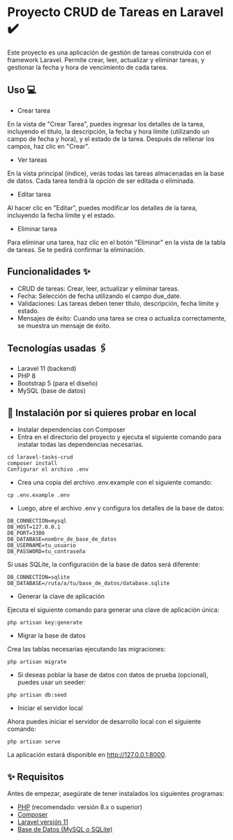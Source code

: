 # Proyecto CRUD de Tareas en Laravel ✔️

Este proyecto es una aplicación de gestión de tareas construida con el framework Laravel. Permite crear, leer, actualizar y eliminar tareas, y gestionar la fecha y hora de vencimiento de cada tarea.

## Uso 💻
- Crear tarea

En la vista de "Crear Tarea", puedes ingresar los detalles de la tarea, incluyendo el título, la descripción, la fecha y hora límite (utilizando un campo de fecha y hora), y el estado de la tarea. Después de rellenar los campos, haz clic en "Crear".

- Ver tareas

En la vista principal (índice), verás todas las tareas almacenadas en la base de datos. Cada tarea tendrá la opción de ser editada o eliminada.

- Editar tarea

Al hacer clic en "Editar", puedes modificar los detalles de la tarea, incluyendo la fecha límite y el estado.

- Eliminar tarea

Para eliminar una tarea, haz clic en el botón "Eliminar" en la vista de la tabla de tareas. Se te pedirá confirmar la eliminación.

## Funcionalidades ✨

- CRUD de tareas: Crear, leer, actualizar y eliminar tareas.
- Fecha: Selección de fecha utilizando el campo due_date.
- Validaciones: Las tareas deben tener título, descripción, fecha límite y estado.
- Mensajes de éxito: Cuando una tarea se crea o actualiza correctamente, se muestra un mensaje de éxito.

## Tecnologías usadas 🖇️
- Laravel 11 (backend)
- PHP 8
- Bootstrap 5 (para el diseño)
- MySQL (base de datos)

## 🔧 Instalación por si quieres probar en local

- Instalar dependencias con Composer
- Entra en el directorio del proyecto y ejecuta el siguiente comando para instalar todas las dependencias necesarias.
```
cd laravel-tasks-crud
composer install
Configurar el archivo .env
```

- Crea una copia del archivo .env.example con el siguiente comando:
```
cp .env.example .env
```

- Luego, abre el archivo .env y configura los detalles de la base de datos:

```
DB_CONNECTION=mysql
DB_HOST=127.0.0.1
DB_PORT=3306
DB_DATABASE=nombre_de_base_de_datos
DB_USERNAME=tu_usuario
DB_PASSWORD=tu_contraseña

```

Si usas SQLite, la configuración de la base de datos será diferente:
```
DB_CONNECTION=sqlite
DB_DATABASE=/ruta/a/tu/base_de_datos/database.sqlite
```

- Generar la clave de aplicación

Ejecuta el siguiente comando para generar una clave de aplicación única:

`php artisan key:generate`

- Migrar la base de datos

Crea las tablas necesarias ejecutando las migraciones:

`php artisan migrate`

- Si deseas poblar la base de datos con datos de prueba (opcional), puedes usar un seeder:

`php artisan db:seed`

- Iniciar el servidor local

Ahora puedes iniciar el servidor de desarrollo local con el siguiente comando:

`php artisan serve`

La aplicación estará disponible en http://127.0.0.1:8000.

## ✨ Requisitos

Antes de empezar, asegúrate de tener instalados los siguientes programas:

- [PHP](https://www.php.net/) (recomendado: versión 8.x o superior)
- [Composer](https://getcomposer.org/)
- [Laravel versión 11](https://laravel.com/) 
- [Base de Datos (MySQL o SQLite)](https://www.mysql.com/) 

